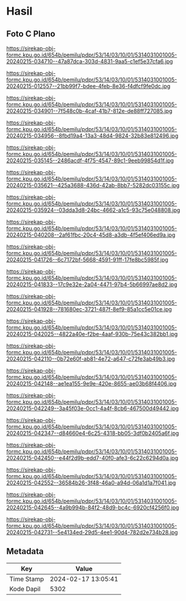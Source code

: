 # Hasil

## Foto C Plano

https://sirekap-obj-formc.kpu.go.id/654b/pemilu/pdpr/53/14/03/10/01/5314031001005-20240215-034710--47a87dca-303d-4831-9aa5-c1ef5e37cfa6.jpg

https://sirekap-obj-formc.kpu.go.id/654b/pemilu/pdpr/53/14/03/10/01/5314031001005-20240215-012557--21bb99f7-bdee-4feb-8e36-f4dfcf9fe0dc.jpg

https://sirekap-obj-formc.kpu.go.id/654b/pemilu/pdpr/53/14/03/10/01/5314031001005-20240215-034901--7f548c0b-4caf-41b7-812e-de88ff727085.jpg

https://sirekap-obj-formc.kpu.go.id/654b/pemilu/pdpr/53/14/03/10/01/5314031001005-20240215-034956--8fbd19a4-13a3-48d4-9824-32b83e812496.jpg

https://sirekap-obj-formc.kpu.go.id/654b/pemilu/pdpr/53/14/03/10/01/5314031001005-20240215-035145--2486acdf-4f75-4547-89c1-9eeb99854d1f.jpg

https://sirekap-obj-formc.kpu.go.id/654b/pemilu/pdpr/53/14/03/10/01/5314031001005-20240215-035621--425a3688-436d-42ab-8bb7-5282dc03155c.jpg

https://sirekap-obj-formc.kpu.go.id/654b/pemilu/pdpr/53/14/03/10/01/5314031001005-20240215-035924--03dda3d8-24bc-4662-a1c5-93c75e048808.jpg

https://sirekap-obj-formc.kpu.go.id/654b/pemilu/pdpr/53/14/03/10/01/5314031001005-20240215-040208--2af61fbc-20c4-45d8-a3db-4f5ef406ed9a.jpg

https://sirekap-obj-formc.kpu.go.id/654b/pemilu/pdpr/53/14/03/10/01/5314031001005-20240215-041726--6c7172bf-5668-4591-91ff-17fe8bc5985f.jpg

https://sirekap-obj-formc.kpu.go.id/654b/pemilu/pdpr/53/14/03/10/01/5314031001005-20240215-041833--17c9e32e-2a04-4471-97b4-5b66997ae8d2.jpg

https://sirekap-obj-formc.kpu.go.id/654b/pemilu/pdpr/53/14/03/10/01/5314031001005-20240215-041928--781680ec-3721-487f-8ef9-85a1cc5e01ce.jpg

https://sirekap-obj-formc.kpu.go.id/654b/pemilu/pdpr/53/14/03/10/01/5314031001005-20240215-042025--4822a40e-f2be-4aaf-930b-75e43c382bb1.jpg

https://sirekap-obj-formc.kpu.go.id/654b/pemilu/pdpr/53/14/03/10/01/5314031001005-20240215-042110--0b72e60f-ab81-4e72-a647-c72fe3ab49b3.jpg

https://sirekap-obj-formc.kpu.go.id/654b/pemilu/pdpr/53/14/03/10/01/5314031001005-20240215-042148--ae1ea155-9e9e-420e-8655-ae03b68f4406.jpg

https://sirekap-obj-formc.kpu.go.id/654b/pemilu/pdpr/53/14/03/10/01/5314031001005-20240215-042249--3a45f03e-0cc1-4a4f-8cb6-467500d49442.jpg

https://sirekap-obj-formc.kpu.go.id/654b/pemilu/pdpr/53/14/03/10/01/5314031001005-20240215-042347--d84660e4-6c25-4318-bb05-3df0b2405a6f.jpg

https://sirekap-obj-formc.kpu.go.id/654b/pemilu/pdpr/53/14/03/10/01/5314031001005-20240215-042450--e44f2d9b-edd7-40f0-afe3-6c22c6294d0a.jpg

https://sirekap-obj-formc.kpu.go.id/654b/pemilu/pdpr/53/14/03/10/01/5314031001005-20240215-042552--36584b26-3f48-46a0-a94d-06a1d1a7f041.jpg

https://sirekap-obj-formc.kpu.go.id/654b/pemilu/pdpr/53/14/03/10/01/5314031001005-20240215-042645--4a9b994b-84f2-48d9-bc4c-6920cf4256f0.jpg

https://sirekap-obj-formc.kpu.go.id/654b/pemilu/pdpr/53/14/03/10/01/5314031001005-20240215-042731--5e4134ed-29d5-4ee1-90d4-782d2e734b28.jpg


## Metadata

| Key        | Value               |
| ---------- | ------------------- |
| Time Stamp | 2024-02-17 13:05:41 |
| Kode Dapil | 5302                |



